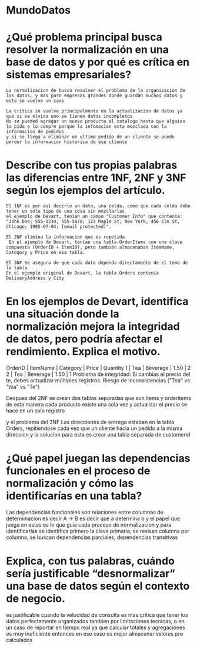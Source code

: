 # MundoDatos
# ¿Qué problema principal busca resolver la normalización en una base de datos y por qué es crítica en sistemas empresariales?
    La normalizacion de busca resolver el problema de la organizacion de los datos, y mas para empresas grandes donde guardan muchos datos y esto se vuelve un caos
    
    La critica se vuelve principalmente en la actualizacion de datos ya que si se olvida uno se tienen datos incompletos
    No se pueded agregar un nuevo producto al catalogo hasta que alguien lo pida o lo compre porque la infomacion esta mezclada con la informacion de pedidos
    y si se llega a eliminar un ultimo pedido de un cliente se puede perder la informacion historica de ese cliente


# Describe con tus propias palabras las diferencias entre 1NF, 2NF y 3NF según los ejemplos del artículo.
    El 1NF es por asi decirlo un dato, una celda, como que cada celda debe tener un solo tipo de una cosa sin mezclarlas
    el ejemplo de Devart, tenían un campo "Customer Info" que contenía: "John Doe; 555-1234, 555-5678; 123 Maple St, New York, 456 Elm St, Chicago; 1985-07-04; [email protected]".

    El 2NF elimina la informacion que es repetida
     En el ejemplo de Devart, tenían una tabla OrderItems con una clave compuesta (OrderID + ItemID), pero también almacenaban ItemName, Category y Price en esa tabla.​

    El 3NF Se asegura de que cada dato dependa directamente de el tema de la tabla
    En el ejemplo original de Devart, la tabla Orders contenía DeliveryAddress y City

# En los ejemplos de Devart, identifica una situación donde la normalización mejora la integridad de datos, pero podría afectar el rendimiento. Explica el motivo.
OrderID | ItemName | Category | Price | Quantity
1       | Tea      | Beverage | 1.50  | 2
2       | Tea      | Beverage | 1.50  | 1
Problema de integridad: Si cambias el precio del te, debes actualizar múltiples registros. Riesgo de inconsistencias ("Tea" vs "tea" vs "Te")

Despues del 2NF se crean dos tablas separadas que son items y orderitems
de esta manera cada producto existe una sola vez y actualizar el precio se hace en un solo registro

y el problema del 3NF Las direcciones de entrega estaban en la tabla Orders, repitiendose cada vez que un cliente hacia un pedido a la misma direccion y la solucion para esta es crear una tabla separada de customerid

# ¿Qué papel juegan las dependencias funcionales en el proceso de normalización y cómo las identificarías en una tabla?
Las dependencias funcionales son relaciones entre columnas de determinacion es decir A -> B es decir que a determina b
y el papel que juega en estas es lo que guia cada proceso de normalizacion
y para identificarlas se identifica primero la clave primaria, se revisan columna por columna, se buscan dependencias parciales, dependencias transitivas

# Explica, con tus palabras, cuándo sería justificable “desnormalizar” una base de datos según el contexto de negocio.
es justificable cuando la velocidad de consulta es mas critica que tener los datos perfectamente organizados
tambien por limitaciones tecnicas, o en un caso de reportar en tiempo real ya que calcular totales y agregaciones es muy ineficiente entonces en ese caso es mejor almacenar valores pre calculados